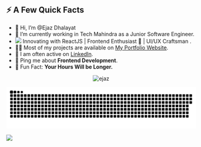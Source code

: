 <!-- - 👋 Hi, I’m @Ejaz_Dhalayat
- 👀 I’m interested in Java and Web Development
- 🌱 Currently Working in Tech Mahindra as a Junior Software Engineer.
- 💞️ I’m looking to collaborate on ...
- 📫 How to reach me ... -->

<!---
Ejaz-Ul-Huque/Ejaz-Ul-Huque is a ✨ special ✨ repository because its `README.md` (this file) appears on your GitHub profile.
You can click the Preview link to take a look at your changes.
--->
<div>
<!--   <img width="400px" align="right" src="https://img.devrant.com/devrant/rant/r_1634247_JKL8s.jpg" /> -->
<!--   <img width="400px" align="right" src="https://cdn.tomondre.com/this-is-fine.jpg" /> -->
  <h2>⚡️ A Few Quick Facts</h2>
  <ul>
    <li> 👋 Hi, I’m @Ejaz Dhalayat</li>
    <li>🔭 I’m currently working  in Tech Mahindra as a Junior Software Engineer.</li>
   <!-- <li>🧐Learning React JS.</li> -->
    <li><img width="20px" align="" src="https://emojis.slackmojis.com/emojis/images/1643514155/1161/react.png?1643514155" /> Innovating with ReactJS | Frontend Enthusiast 🚀 | UI/UX Craftsman .</li> 
<!--     https://b2053448.smushcdn.com/2053448/wp-content/uploads/2020/12/react.jpg?lossy=1&strip=1&webp=1 -->
    <li>👨‍💻 Most of my projects are available on <a href="https://64c69f5506b69b21d23f90d8--kaleidoscopic-malasada-11f08e.netlify.app/">My Portfolio Website</a>.</li>
    <li>📝 I am often active on <a href="https://www.linkedin.com/in/ejaz-dhalayat-6437a217b/">LinkedIn</a>.</li>
<!--     <li>📝 I regulary write articles on <a href="https://blog.tomondre.com">my blog</a>.</li> -->
    <li>💬 Ping me about <strong>Frontend Development</strong>.</li>
<!--     <li>📙 Check out my <a href="">resume</a>.</li> -->
    <li>🎉 Fun Fact: <strong> Your Hours Will be Longer.</strong></li>
 
  </ul>
</div>
<p align="center"> <img src="https://github-readme-stats.vercel.app/api?username=ejazdhalayat&show_icons=true&theme=great-gatsby" alt="ejaz" />


<a href="https://github.com/ejazdhalayat"><img src="contributions.svg"></a>
<!--    <img width="0" src="https://visitor-badge.glitch.me/badge?page_id=ejazdhalayat" /> -->

<!-- ![image](https://user-images.githubusercontent.com/88812887/210178552-0f60e98b-ca7b-4c8e-888f-b3b7c7efdfa8.png)
 -->

![](https://api.visitorbadge.io/api/VisitorHit?user=estruyf&repo=github-visitors-badge&countColor=%237B1E7A)



